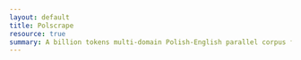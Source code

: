 ```yaml
---
layout: default
title: Polscrape
resource: true
summary: A billion tokens multi-domain Polish-English parallel corpus for machine translation. Scraped from the internet and other resources.
---
```

